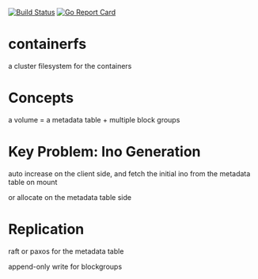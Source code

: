 [![Build Status](https://travis-ci.org/ipdcode/containerfs.svg?branch=master)](https://travis-ci.org/ipdcode/containerfs)
[![Go Report Card](https://goreportcard.com/badge/github.com/ipdcode/containerfs)](https://goreportcard.com/report/github.com/ipdcode/containerfs)
# containerfs
a cluster filesystem for the containers

# Concepts

a volume = a metadata table + multiple block groups

# Key Problem: Ino Generation

auto increase on the client side, and fetch the initial ino from the metadata table on mount

or allocate on the metadata table side

# Replication

raft or paxos for the metadata table

append-only write for blockgroups


